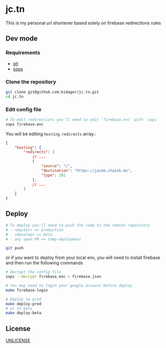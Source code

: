 # jc.tn

This is my personal url shortener based solely on firebase redirections rules

## Dev mode

### Requirements

- [git](https://git-scm.com/)
- [sops](https://github.com/mozilla/sops)


### Clone the repository

```bash
git clone git@github.com:kidager/jc.tn.git
cd jc.tn
```


### Edit config file

```bash
# To edit redirections you'll need to edit `firebase.enc` with `sops`
sops firebase.enc
```

You will be editing `hosting.redirects` array.:
```json
{
    "hosting": {
        "redirects": [
            // ...
            {
                "source": "/",
                "destination": "https://jacem.chaieb.me",
                "type": 301
            },
            // ...
        ]
    }
}
```


## Deploy

```bash
# To deploy you'll need to push the code to the remote repository
# - <master> => production
# - <develop> => beta
# - any open PR => temp-deployment

git push
```

or if you want to deploy from your local env, you will need to install firebase and then run the following commands
```bash
# Decrypt the config file
sops --decrypt firebase.enc > firebase.json

# You may need to login your google account before deploy
make firebase-login

# Deploy to prod
make deploy-prod
# or to beta
make deploy-beta
```


## License
[UNLICENSE](https://unlicense.org/)
